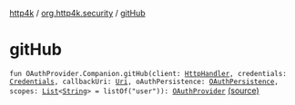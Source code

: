 [http4k](../index.md) / [org.http4k.security](index.md) / [gitHub](./git-hub.md)

# gitHub

`fun OAuthProvider.Companion.gitHub(client: `[`HttpHandler`](../org.http4k.core/-http-handler.md)`, credentials: `[`Credentials`](../org.http4k.core/-credentials/index.md)`, callbackUri: `[`Uri`](../org.http4k.core/-uri/index.md)`, oAuthPersistence: `[`OAuthPersistence`](-o-auth-persistence/index.md)`, scopes: `[`List`](https://kotlinlang.org/api/latest/jvm/stdlib/kotlin.collections/-list/index.html)`<`[`String`](https://kotlinlang.org/api/latest/jvm/stdlib/kotlin/-string/index.html)`> = listOf("user")): `[`OAuthProvider`](-o-auth-provider/index.md) [(source)](https://github.com/http4k/http4k/blob/master/http4k-security-oauth/src/main/kotlin/org/http4k/security/oauthProviders.kt#L54)